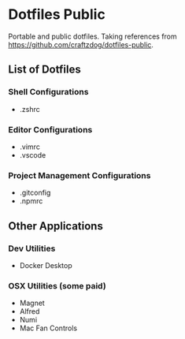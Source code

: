 # Dotfiles Public

Portable and public dotfiles.
Taking references from https://github.com/craftzdog/dotfiles-public.

## List of Dotfiles

### Shell Configurations
- .zshrc

### Editor Configurations
- .vimrc
- .vscode

### Project Management Configurations
- .gitconfig
- .npmrc 

## Other Applications

### Dev Utilities
- Docker Desktop

### OSX Utilities (some paid)
- Magnet
- Alfred
- Numi
- Mac Fan Controls
